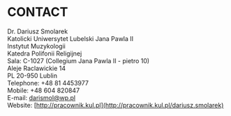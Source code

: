 # CONTACT

Dr. Dariusz Smolarek  
Katolicki Uniwersytet Lubelski Jana Pawla II  
Instytut Muzykologii  
Katedra Polifonii Religijnej  
Sala: C-1027 (Collegium Jana Pawla II - pietro 10)  
Aleje Raclawickie 14  
PL 20-950 Lublin  
Telephone: +48 81 4453977  
Mobile: +48 604 820847  
E-mail: [darismol@wp.pl](mailto:darismol@wp.pl "Opens window for sending email")  
Website: [http://pracownik.kul.pl](http://pracownik.kul.pl/dariusz.smolarek)